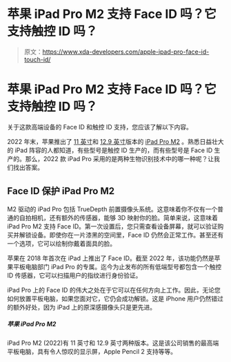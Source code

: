# 苹果 iPad Pro M2 支持 Face ID 吗？它支持触控 ID 吗？

> 原文：<https://www.xda-developers.com/apple-ipad-pro-face-id-touch-id/>

# 苹果 iPad Pro M2 支持 Face ID 吗？它支持触控 ID 吗？

关于这款高端设备的 Face ID 和触控 ID 支持，您应该了解以下内容。

2022 年末，苹果推出了 [11 英寸](https://www.xda-developers.com/best-11inch-ipad-pro-cases/)和 [12.9 英寸](https://www.xda-developers.com/best-ipad-pro-cases/)版本的 [iPad Pro M2](https://www.xda-developers.com/best-apple-ipad-pro-deals/) 。熟悉日益壮大的 iPad 阵容的人都知道，有些型号是触控 ID 生产的，而有些型号是 Face ID 生产的。那么，2022 款 iPad Pro 采用的是两种生物识别技术中的哪一种呢？让我们找出答案。

## Face ID 保护 iPad Pro M2

M2 驱动的 iPad Pro 包括 TrueDepth 前置摄像头系统。这意味着你不仅有一个普通的自拍相机，还有额外的传感器，能够 3D 映射你的脸。简单来说，这意味着 iPad Pro M2 支持 Face ID。第一次设置后，您只需查看设备屏幕，就可以验证购买并解锁设备。即使你在一片漆黑的空间里，Face ID 仍然会正常工作。甚至还有一个选项，它可以绘制你戴着面具的脸。

苹果在 2018 年首次在 iPad 上推出了 Face ID。截至 2022 年，该功能仍然是苹果平板电脑部门 iPad Pro 的专属。迄今为止发布的所有低端型号都包含一个触控 ID 传感器，它可以扫描用户的指纹进行身份验证。

iPad Pro 上的 Face ID 的伟大之处在于它可以在任何方向上工作。因此，无论您如何放置平板电脑，如果您面对它，它仍会成功解锁。这是 iPhone 用户仍然错过的额外好处，因为 iPad 上的原深感摄像头只是更先进。

##### 苹果 iPad Pro M2

iPad Pro M2 (2022)有 11 英寸和 12.9 英寸两种版本。这是该公司销售的最高端平板电脑，具有令人惊叹的显示屏，Apple Pencil 2 支持等等。